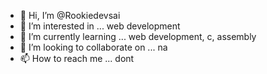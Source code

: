 - 👋 Hi, I’m @Rookiedevsai
- 👀 I’m interested in ... web development
- 🌱 I’m currently learning ... web development, c, assembly
- 💞️ I’m looking to collaborate on ... na
- 📫 How to reach me ... dont

<!---
Rookiedevsai/Rookiedevsai is a ✨ special ✨ repository because its `README.md` (this file) appears on your GitHub profile.
You can click the Preview link to take a look at your changes.
--->
